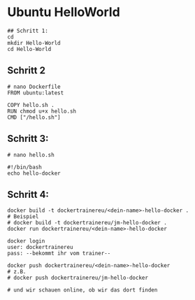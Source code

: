 # Ubuntu HelloWorld 

```
## Schritt 1:
cd 
mkdir Hello-World
cd Hello-World

```
## Schritt 2

```
# nano Dockerfile
FROM ubuntu:latest 

COPY hello.sh .
RUN chmod u+x hello.sh
CMD ["/hello.sh"]

```


## Schritt 3:

```
# nano hello.sh 
```

```
#!/bin/bash
echo hello-docker
```

## Schritt 4:

```
docker build -t dockertrainereu/<dein-name>-hello-docker . 
# Beispiel
# docker build -t dockertrainereu/jm-hello-docker .
docker run dockertrainereu/<dein-name>-hello-docker 

docker login
user: dockertrainereu 
pass: --bekommt ihr vom trainer--

docker push dockertrainereu/<dein-name>-hello-docker 
# z.B. 
# docker push dockertrainereu/jm-hello-docker

# und wir schauen online, ob wir das dort finden

```
